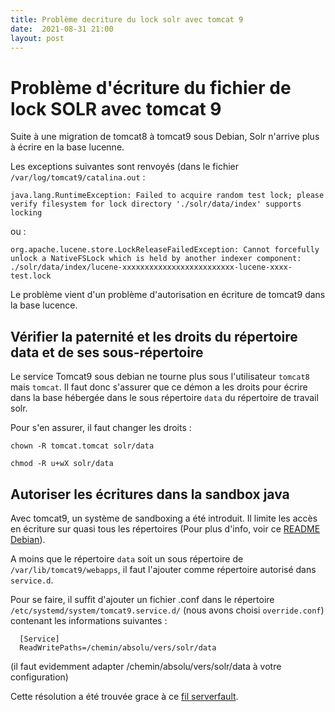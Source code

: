 ```yaml
---
title: Problème decriture du lock solr avec tomcat 9
date:  2021-08-31 21:00
layout: post
---
```


# Problème d'écriture du fichier de lock SOLR avec tomcat 9

Suite à une migration de tomcat8 à tomcat9 sous Debian, Solr n'arrive plus à écrire en la base lucenne.

Les exceptions suivantes sont renvoyés (dans le fichier `/var/log/tomcat9/catalina.out` : 

    java.lang.RuntimeException: Failed to acquire random test lock; please verify filesystem for lock directory './solr/data/index' supports locking

ou :

    org.apache.lucene.store.LockReleaseFailedException: Cannot forcefully unlock a NativeFSLock which is held by another indexer component: ./solr/data/index/lucene-xxxxxxxxxxxxxxxxxxxxxxxxx-lucene-xxxx-test.lock

Le problème vient d'un problème d'autorisation en écriture de tomcat9 dans la base lucence.

## Vérifier la paternité et les droits du répertoire data et de ses sous-répertoire

Le service Tomcat9 sous debian ne tourne plus sous l'utilisateur `tomcat8` mais `tomcat`. Il faut donc s'assurer que ce démon a les droits pour écrire dans la base hébergée dans le sous répertoire `data` du répertoire de travail solr.

Pour s'en assurer, il faut changer les droits :

    chown -R tomcat.tomcat solr/data
    
    chmod -R u+wX solr/data

## Autoriser les écritures dans la sandbox java

Avec tomcat9, un système de sandboxing a été introduit. Il limite les accès en écriture sur quasi tous les répertoires (Pour plus d'info, voir ce [README Debian](https://salsa.debian.org/java-team/tomcat9/blob/master/debian/README.Debian)).

A moins que le répertoire `data` soit un sous répertoire de `/var/lib/tomcat9/webapps`, il faut l'ajouter comme répertoire autorisé dans `service.d`.

Pour se faire, il suffit d'ajouter un fichier .conf dans le répertoire `/etc/systemd/system/tomcat9.service.d/` (nous avons choisi `override.conf`) contenant les informations suivantes :


      [Service]
      ReadWritePaths=/chemin/absolu/vers/solr/data

(il faut evidemment adapter /chemin/absolu/vers/solr/data à votre configuration)

Cette résolution a été trouvée grace à ce [fil serverfault](https://serverfault.com/questions/989150/application-logging-broken-under-tomcat-9-permission-denied-to-var-log-myapp).
